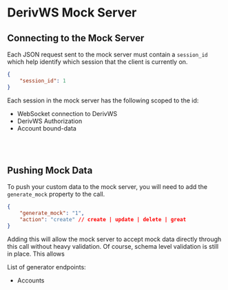 # DerivWS Mock Server

## Connecting to the Mock Server

Each JSON request sent to the mock server must contain a `session_id` which help identify which session that the client is currently on.

```json
{
    "session_id": 1
}
```

Each session in the mock server has the following scoped to the id:

-   WebSocket connection to DerivWS
-   DerivWS Authorization
-   Account bound-data

<br /><br/>

## Pushing Mock Data

To push your custom data to the mock server, you will need to add the `generate_mock` property to the call.

```json
{
    "generate_mock": "1",
    "action": "create" // create | update | delete | great
}
```

Adding this will allow the mock server to accept mock data directly through this call without heavy validation. Of course, schema level validation is still in place. This allows

List of generator endpoints:

-   Accounts
